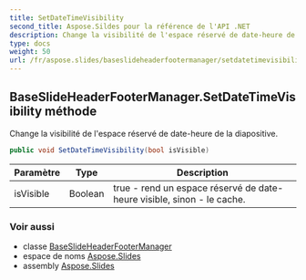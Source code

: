 ```yaml
---
title: SetDateTimeVisibility
second_title: Aspose.Sildes pour la référence de l'API .NET
description: Change la visibilité de l'espace réservé de date-heure de la diapositive.
type: docs
weight: 50
url: /fr/aspose.slides/baseslideheaderfootermanager/setdatetimevisibility/
---
```


## BaseSlideHeaderFooterManager.SetDateTimeVisibility méthode

Change la visibilité de l'espace réservé de date-heure de la diapositive.

```csharp
public void SetDateTimeVisibility(bool isVisible)
```

| Paramètre | Type | Description |
| --- | --- | --- |
| isVisible | Boolean | true - rend un espace réservé de date-heure visible, sinon - le cache. |

### Voir aussi

* classe [BaseSlideHeaderFooterManager](../../baseslideheaderfootermanager)
* espace de noms [Aspose.Slides](../../baseslideheaderfootermanager)
* assembly [Aspose.Slides](../../../)

<!-- NE PAS ÉDITER : généré par xmldocmd pour Aspose.Slides.dll -->